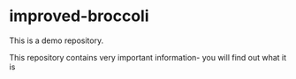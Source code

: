 # improved-broccoli
This is a demo repository.

This repository contains very important information- you will find out what it is
